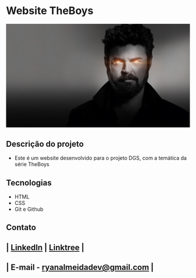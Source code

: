 # Website TheBoys 

 ![preview](img/bg.jpg)
 
 ## Descrição do projeto 

 - Este é um website desenvolvido para o projeto DGS, com a temática da série TheBoys

## Tecnologias

- HTML
- CSS
- Git e Github

## Contato
| [LinkedIn](https://www.linkedin.com/in/ryan-silva-8b73662b4/) | [Linktree](https://linktr.ee/gothwavy) | 
-----
| E-mail - ryanalmeidadev@gmail.com |
-----
